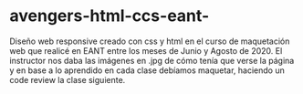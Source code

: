 # avengers-html-ccs-eant-
Diseño web responsive creado con css y html en el curso de maquetación web que realicé en EANT entre los meses de Junio y Agosto de 2020.
El instructor nos daba las imágenes en .jpg de cómo tenía que verse la página y en base a lo aprendido en cada clase debíamos maquetar, haciendo un code review la clase siguiente.

